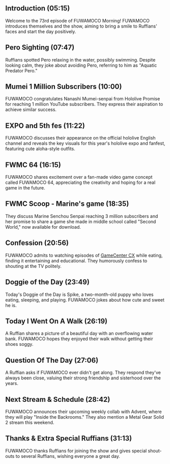 ## Introduction (05:15)

Welcome to the 73rd episode of FUWAMOCO Morning! FUWAMOCO introduces themselves and the show, aiming to bring a smile to Ruffians' faces and start the day positively.

## Pero Sighting (07:47)

Ruffians spotted Pero relaxing in the water, possibly swimming. Despite looking calm, they joke about avoiding Pero, referring to him as "Aquatic Predator Pero."

## Mumei 1 Million Subscribers (10:00)

FUWAMOCO congratulates Nanashi Mumei-senpai from Hololive Promise for reaching 1 million YouTube subscribers. They express their aspiration to achieve similar success.

## EXPO and 5th fes (11:22)

FUWAMOCO discusses their appearance on the official hololive English channel and reveals the key visuals for this year's hololive expo and fanfest, featuring cute aloha-style outfits.

## FWMC 64 (16:15)

FUWAMOCO shares excitement over a fan-made video game concept called FUWAMOCO 64, appreciating the creativity and hoping for a real game in the future.

## FWMC Scoop - Marine's game (18:35)

They discuss Marine Senchou Senpai reaching 3 million subscribers and her promise to share a game she made in middle school called "Second World," now available for download.

## Confession (20:56)

FUWAMOCO admits to watching episodes of [GameCenter CX](https://en.wikipedia.org/wiki/GameCenter_CX) while eating, finding it entertaining and educational. They humorously confess to shouting at the TV politely.

## Doggie of the Day (23:49)

Today's Doggie of the Day is Spike, a two-month-old puppy who loves eating, sleeping, and playing. FUWAMOCO jokes about how cute and sweet he is.

## Today I Went On A Walk (26:19)

A Ruffian shares a picture of a beautiful day with an overflowing water bank. FUWAMOCO hopes they enjoyed their walk without getting their shoes soggy.

## Question Of The Day (27:06)

A Ruffian asks if FUWAMOCO ever didn't get along. They respond they've always been close, valuing their strong friendship and sisterhood over the years.

## Next Stream & Schedule (28:42)

FUWAMOCO announces their upcoming weekly collab with Advent, where they will play "Inside the Backrooms." They also mention a Metal Gear Solid 2 stream this weekend.

## Thanks & Extra Special Ruffians (31:13)

FUWAMOCO thanks Ruffians for joining the show and gives special shout-outs to several Ruffians, wishing everyone a great day.

